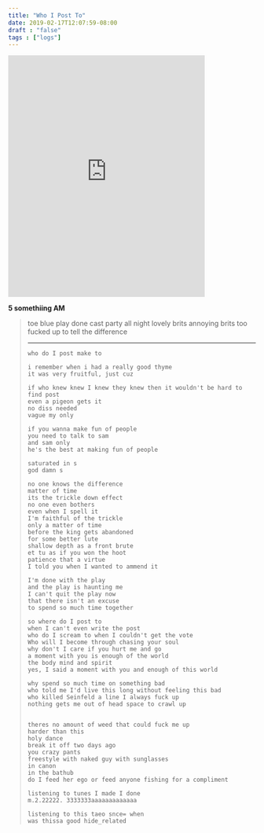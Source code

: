 ```yaml
---
title: "Who I Post To"
date: 2019-02-17T12:07:59-08:00
draft : "false"
tags : ["logs"]
---
```


<iframe style="border: 0; width: 400px; height: 492px;" src="https://bandcamp.com/EmbeddedPlayer/track=66442707/size=large/bgcol=ffffff/linkcol=0687f5/tracklist=false/transparent=true/" seamless><a href="https://poliwat.bandcamp.com/track/lexapro-tb">Lexapro TB by POLIW.AT</a></iframe>

<p><strong>5 somethiing AM</strong></p>

<blockquote>
<p>toe blue
play done
cast party all night
lovely brits
annoying brits
too fucked up to tell the difference</p>

<hr />

<pre><code>who do I post make to

i remember when i had a really good thyme
it was very fruitful, just cuz

if who knew knew I knew they knew then it wouldn't be hard to find post
even a pigeon gets it
no diss needed
vague my only

if you wanna make fun of people
you need to talk to sam
and sam only
he's the best at making fun of people

saturated in s
god damn s

no one knows the difference
matter of time
its the trickle down effect
no one even bothers
even when I spell it
I'm faithful of the trickle
only a matter of time
before the king gets abandoned
for some better lute
shallow depth as a front brute
et tu as if you won the hoot
patience that a virtue
I told you when I wanted to ammend it

I'm done with the play
and the play is haunting me
I can't quit the play now
that there isn't an excuse
to spend so much time together

so where do I post to
when I can't even write the post
who do I scream to when I couldn't get the vote
Who will I become through chasing your soul
why don't I care if you hurt me and go
a moment with you is enough of the world
the body mind and spirit
yes, I said a moment with you and enough of this world

why spend so much time on something bad
who told me I'd live this long without feeling this bad
who killed Seinfeld a line I always fuck up
nothing gets me out of head space to crawl up


theres no amount of weed that could fuck me up
harder than this
holy dance
break it off two days ago
you crazy pants
freestyle with naked guy with sunglasses
in canon
in the bathub
do I feed her ego or feed anyone fishing for a compliment

listening to tunes I made I done
m.2.22222. 3333333aaaaaaaaaaaaa

listening to this taeo snce= when
was thissa good hide_related
</code></pre>
</blockquote>
